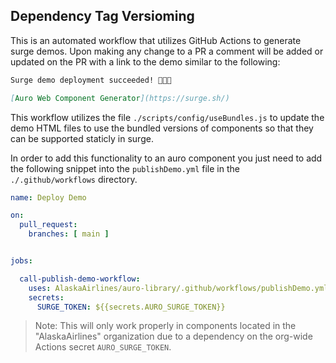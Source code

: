 ## Dependency Tag Versioming

This is an automated workflow that utilizes GitHub Actions to generate surge demos. Upon making any change to a PR a comment will be added or updated on the PR with a link to the demo similar to the following:

```md
Surge demo deployment succeeded! 🚀🚀🚀

[Auro Web Component Generator](https://surge.sh/)
```

This workflow utilizes the file `./scripts/config/useBundles.js` to update the demo HTML files to use the bundled versions of components so that they can be supported staticly in surge.

In order to add this functionality to an auro component you just need to add the following snippet into the `publishDemo.yml` file in the `./.github/workflows` directory.

```yml
name: Deploy Demo

on:
  pull_request:
    branches: [ main ]


jobs:

  call-publish-demo-workflow:
    uses: AlaskaAirlines/auro-library/.github/workflows/publishDemo.yml@main
    secrets:
      SURGE_TOKEN: ${{secrets.AURO_SURGE_TOKEN}}
```

> Note: This will only work properly in components located in the "AlaskaAirlines" organization due to a dependency on the org-wide Actions secret `AURO_SURGE_TOKEN`.
